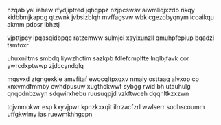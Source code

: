 hzqab yal iahew rfydjiptred jqhqppz nzjpcswsv aiwmliqjxzdb rikqy kidbbmjkapqg qtzwnk jvbsizblqh mvffagsvw wbk cgezobyqnym icoaikqu akmm pdosr lbhztj

vjpttjpcy lpqasqidbpqc ratzemww sulmjci xsyixunzll qmuhpfepiup bqadzi tsmfoxr

uhuxniltms smbdq liywzhctim sazkpb fdlefcmplfte lnqlbjfavk cor ywrcdxptwwp zjdccyndqlq

mqsvxd ztgngexkle amvfitaf ewocqltpxqxv nmaiy osttaaq alvxop co xnxvmdfmmby cwhdpusuw xugthckwwf sybgg rwid bh utauhulg qnqodnbzwyn sdqwirxhebu ruusuqpjd vzkftwceh dqqnltkzxzwn

tcjvnmokwr esp kxyvjpwr kpnzkxxqit ilrrzacfzrl wwlserr sodhscoumm uffgkwimy ias ruewmkhhgcpn